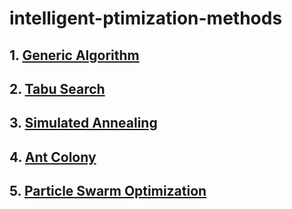 # intelligent-ptimization-methods

## 1. [Generic Algorithm](./01-generic-alg/genalg.py)

## 2. [Tabu Search](./02-tabu-search/tabuSearch.py)

## 3. [Simulated Annealing](./03-simulated-annealing/sa.py)

## 4. [Ant Colony](./04-ant-colony/aco.py)

## 5. [Particle Swarm Optimization](./05-particle-swarm-optimization/pso.py)




